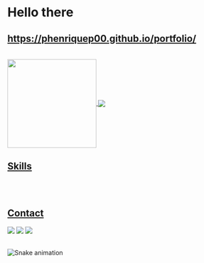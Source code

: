 #  Hello there

## https://phenriquep00.github.io/portfolio/
</br>
 <div>
  <a href="https://github.com/phenriquep00">
   <img align="center" height="200" src="https://github-readme-stats.vercel.app/api/top-langs/?username=phenriquep00&layout=compact&langs_count=5&theme=dracula"/>
  <img align="center" src="https://github-readme-stats.vercel.app/api?username=phenriquep00&show_icons=true&theme=dracula&include_all_commits=true&count_private=true&hide=issues"/>
</div>
 
 ## Skills
<div style="display: inline_block"><br>

</div>
  
</br>

## Contact 
<div> 
  <a href="https://www.linkedin.com/in/pedro-lima-255a33223/" target="_blank"><img src="https://img.shields.io/badge/-LinkedIn-%230077B5?style=for-the-badge&logo=linkedin&logoColor=dark" target="_blank"></a> 
  <a href="https://www.instagram.com/im.pedrooo/" target="_blank"><img src="https://img.shields.io/badge/-Instagram-%23E4405F?style=for-the-badge&logo=instagram&logoColor=darke" target="_blank"></a>
  <a href = "mailto: contact.pedrolima@gmail.com"><img src="https://img.shields.io/badge/-Gmail-%23333?style=for-the-badge&logo=gmail&logoColor=dark" target="_blank"></a>
 </br>
</br>
 
  ![Snake animation](https://github.com/eagrundy/phenriquep00/blob/output/github-contribution-grid-snake.svg)
 
</div>
